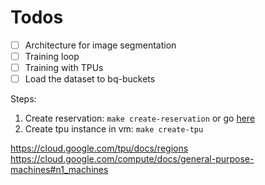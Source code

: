 # Todos

- [ ] Architecture for image segmentation
- [ ] Training loop 
- [ ] Training with TPUs
- [ ] Load the dataset to bq-buckets

Steps:
1. Create reservation: `make create-reservation` or go [here](https://console.cloud.google.com/compute/reservations?authuser=0&inv=1&invt=Ab5UGA&project=relax-server)
2. Create tpu instance in vm: `make create-tpu`

https://cloud.google.com/tpu/docs/regions
https://cloud.google.com/compute/docs/general-purpose-machines#n1_machines

